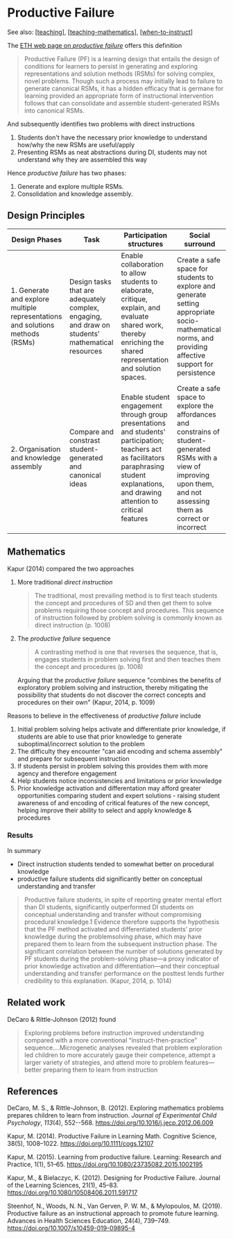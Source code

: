 # Productive Failure 

See also: [[teaching]], [[teaching-mathematics]], [[when-to-instruct]]

The [ETH web page on _productive failure_](https://lse.ethz.ch/research/productive-failure.html) offers this definition

> Productive Failure (PF) is a learning design that entails the design of conditions for learners to persist in generating and exploring representations and solution methods (RSMs) for solving complex, novel problems. Though such a process may initially lead to failure to generate canonical RSMs, it has a hidden efficacy that is germane for learning provided an appropriate form of instructional intervention follows that can consolidate and assemble student-​generated RSMs into canonical RSMs.

And subsequently identifies two problems with direct instructions

1. Students don't have the necessary prior knowledge to understand how/why the new RSMs are useful/apply
2. Presenting RSMs as neat abstractions during DI, students may not understand why they are assembled this way

Hence _productive failure_ has two phases:

1. Generate and explore multiple RSMs.
2. Consolidation and knowledge assembly.

## Design Principles

| Design Phases | Task | Participation structures | Social surround |
| --- | --- | --- | --- |
| 1. Generate and explore multiple representations and solutions methods (RSMs) | Design tasks that are adequately complex, engaging, and draw on students' mathematical resources | Enable collaboration to allow students to elaborate, critique, explain, and evaluate shared work, thereby enriching the shared representation and solution spaces. | Create a safe space for students to explore and generate setting appropriate socio-mathematical norms, and providing affective support for persistence |
| 2. Organisation and knowledge assembly | Compare and constrast student-generated and canonical ideas | Enable student engagement through group presentations and students' participation; teachers act as facilitators paraphrasing student explanations, and drawing attention to critical features | Create a safe space to explore the affordances and constrains of student-generated RSMs with a view of improving upon them, and not assessing them as correct or incorrect |

## Mathematics

Kapur (2014) compared the two approaches

1. More traditional _direct instruction_

    > The traditional, most prevailing method is to first teach students the concept and procedures of SD and then get them to solve problems requiring those concept and procedures. This sequence of instruction followed by problem solving is commonly known as direct instruction (p. 1008)

2. The _productive failure_ sequence

    > A contrasting method is one that reverses the sequence, that is, engages students in problem solving first and then teaches them the concept and procedures (p. 1008)

    Arguing that the _productive failure_ sequence "combines the benefits of exploratory problem solving and instruction, thereby mitigating the possibility that students do not discover the correct concepts and procedures on their own" (Kapur, 2014, p. 1009)

Reasons to believe in the effectiveness of _productive failure_ include

1. Initial problem solving helps activate and differentiate prior knowledge, if students are able to use that prior knowledge to generate suboptimal/incorrect solution to the problem
2. The difficulty they encounter "can aid encoding and schema assembly" and prepare for subsequent instruction
3. If students persist in problem solving this provides them with more agency and therefore engagement
4. Help students notice inconsistencies and limitations or prior knowledge
5. Prior knowledge activation and differentation may afford greater opportunities comparing student and expert solutions - raising student awareness of and encoding of critical features of the new concept, helping improve their ability to select and apply knowledge & procedures

### Results

In summary

- Direct instruction students tended to somewhat better on procedural knowledge
- productive failure students did significantly better on conceptual understanding and transfer

> Productive failure students, in spite of reporting greater mental effort than DI students, significantly outperformed DI students on conceptual understanding and transfer without compromising procedural knowledge.1 Evidence therefore supports the hypothesis that the PF method activated and differentiated students’ prior knowledge during the problemsolving phase, which may have prepared them to learn from the subsequent instruction phase. The significant correlation between the number of solutions generated by PF students during the problem-solving phase—a proxy indicator of prior knowledge activation and differentiation—and their conceptual understanding and transfer performance on the posttest lends further credibility to this explanation. (Kapur, 2014, p. 1014)

## Related work

DeCaro & Rittle-Johnson (2012) found

> Exploring problems before instruction improved understanding compared with a more conventional “instruct-then-practice” sequence....Microgenetic analyses revealed that problem exploration led children to more accurately gauge their competence, attempt a larger variety of strategies, and attend more to problem features—better preparing them to learn from instruction


## References

DeCaro, M. S., & Rittle-Johnson, B. (2012). Exploring mathematics problems prepares children to learn from instruction. *Journal of Experimental Child Psychology*, *113*(4), 552--568. <https://doi.org/10.1016/j.jecp.2012.06.009>

Kapur, M. (2014). Productive Failure in Learning Math. Cognitive Science, 38(5), 1008–1022. https://doi.org/10.1111/cogs.12107

Kapur, M. (2015). Learning from productive failure. Learning: Research and Practice, 1(1), 51–65. https://doi.org/10.1080/23735082.2015.1002195

Kapur, M., & Bielaczyc, K. (2012). Designing for Productive Failure. Journal of the Learning Sciences, 21(1), 45–83. https://doi.org/10.1080/10508406.2011.591717

Steenhof, N., Woods, N. N., Van Gerven, P. W. M., & Mylopoulos, M. (2019). Productive failure as an instructional approach to promote future learning. Advances in Health Sciences Education, 24(4), 739–749. https://doi.org/10.1007/s10459-019-09895-4


[//begin]: # "Autogenerated link references for markdown compatibility"
[teaching]: ../teaching "Teaching"
[teaching-mathematics]: teaching-mathematics "Teaching Mathematics"
[when-to-instruct]: when-to-instruct "when-to-instruct"
[//end]: # "Autogenerated link references"